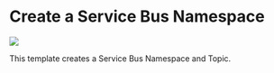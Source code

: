 # Create a Service Bus Namespace

<a href="https://portal.azure.cn/#create/Microsoft.Template/uri/https%3A%2F%2Fraw.githubusercontent.com%2FAzure%2Fazure-quickstart-templates%2Fmaster%2F101-servicebus-topic%2Fazuredeploy.json" target="_blank">
    <img src="http://azuredeploy.net/deploybutton.png"/>
</a>

This template creates a Service Bus Namespace and Topic.